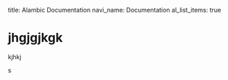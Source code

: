title: Alambic Documentation
navi_name: Documentation
al_list_items: true




# jhgjgjkgk


kjhkj


s
